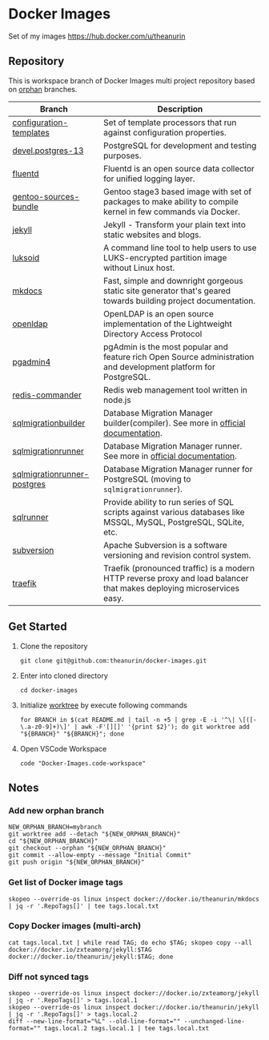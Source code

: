 # Docker Images

Set of my images https://hub.docker.com/u/theanurin

## Repository

This is workspace branch of Docker Images multi project repository based on [orphan](https://git-scm.com/docs/git-checkout#Documentation/git-checkout.txt---orphanltnew-branchgt) branches.

| Branch                                                                 | Description                                                                                                                          |
|------------------------------------------------------------------------|--------------------------------------------------------------------------------------------------------------------------------------|
| [configuration-templates](../../tree/configuration-templates)          | Set of template processors that run against configuration properties.                                                                |
| [devel.postgres-13](../../tree/devel.postgres-13)                      | PostgreSQL for development and testing purposes.                                                                                     |
| [fluentd](../../tree/luentd/)                                          | Fluentd is an open source data collector for unified logging layer.                                                                  |
| [gentoo-sources-bundle](../../tree/gentoo-sources-bundle)              | Gentoo stage3 based image with set of packages to make ability to compile kernel in few commands via Docker.                         |
| [jekyll](../../tree/jekyll)                                            | Jekyll - Transform your plain text into static websites and blogs.                                                                   |
| [luksoid](../../tree/luksoid)                                          | A command line tool to help users to use LUKS-encrypted partition image without Linux host.                                          |
| [mkdocs](../../tree/mkdocs)                                            | Fast, simple and downright gorgeous static site generator that's geared towards building project documentation.                      |
| [openldap](../../tree/openldap)                                        | OpenLDAP is an open source implementation of the Lightweight Directory Access Protocol                                               |
| [pgadmin4](../../tree/pgadmin4)                                        | pgAdmin is the most popular and feature rich Open Source administration and development platform for PostgreSQL.                     |
| [redis-commander](../../tree/redis-commander)                          | Redis web management tool written in node.js                                                                                         |
| [sqlmigrationbuilder](../../tree/sqlmigrationbuilder)                  | Database Migration Manager builder(compiler). See more in [official documentation](https://docs.freemework.org/sql.misc.migration).  |
| [sqlmigrationrunner](../../tree/sqlmigrationrunner)                    | Database Migration Manager runner. See more in [official documentation](https://docs.freemework.org/sql.misc.migration).             |
| [sqlmigrationrunner-postgres](../../tree/sqlmigrationrunner-postgres)  | Database Migration Manager runner for PostgreSQL (moving to `sqlmigrationrunner`).                                                   |
| [sqlrunner](../../tree/sqlrunner)                                      | Provide ability to run series of SQL scripts against various databases like MSSQL, MySQL, PostgreSQL, SQLite, etc.                   |
| [subversion](../../tree/subversion)                                    | Apache Subversion is a software versioning and revision control system.                                                              |
| [traefik](../../tree/traefik)                                          | Traefik (pronounced traffic) is a modern HTTP reverse proxy and load balancer that makes deploying microservices easy.               |

## Get Started

1. Clone the repository
    ```shell
    git clone git@github.com:theanurin/docker-images.git
    ```
1. Enter into cloned directory
    ```shell
    cd docker-images
    ```
1. Initialize [worktree](https://git-scm.com/docs/git-worktree) by execute following commands
    ```shell
    for BRANCH in $(cat README.md | tail -n +5 | grep -E -i '^\| \[([-\.a-z0-9]+)\]' | awk -F'[][]' '{print $2}'); do git worktree add "${BRANCH}" "${BRANCH}"; done
    ```
1. Open VSCode Workspace
    ```shell
    code "Docker-Images.code-workspace"
    ```

## Notes

### Add new orphan branch

```shell
NEW_ORPHAN_BRANCH=mybranch
git worktree add --detach "${NEW_ORPHAN_BRANCH}"
cd "${NEW_ORPHAN_BRANCH}"
git checkout --orphan "${NEW_ORPHAN_BRANCH}"
git commit --allow-empty --message "Initial Commit"
git push origin "${NEW_ORPHAN_BRANCH}"
```

### Get list of Docker image tags

```shell
skopeo --override-os linux inspect docker://docker.io/theanurin/mkdocs | jq -r '.RepoTags[]' | tee tags.local.txt
```

### Copy Docker images (multi-arch)

```shell
cat tags.local.txt | while read TAG; do echo $TAG; skopeo copy --all docker://docker.io/zxteamorg/jekyll:$TAG docker://docker.io/theanurin/jekyll:$TAG; done
```

### Diff not synced tags

```shell
skopeo --override-os linux inspect docker://docker.io/zxteamorg/jekyll | jq -r '.RepoTags[]' > tags.local.1
skopeo --override-os linux inspect docker://docker.io/theanurin/jekyll | jq -r '.RepoTags[]' > tags.local.2
diff --new-line-format="%L" --old-line-format="" --unchanged-line-format="" tags.local.2 tags.local.1 | tee tags.local.txt
```
